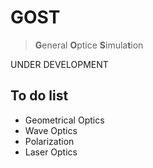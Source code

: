 # GOST

> **G**eneral **O**ptice **S**imula**t**ion

UNDER DEVELOPMENT

## To do list

* Geometrical Optics
* Wave Optics
* Polarization
* Laser Optics
